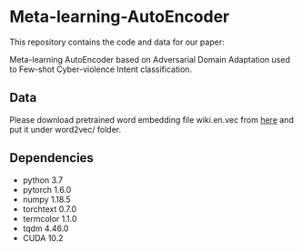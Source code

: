 # Meta-learning-AutoEncoder
This repository contains the code and data for our paper: <br/>

Meta-learning AutoEncoder based on Adversarial Domain Adaptation used to Few-shot Cyber-violence Intent classification. <br/>

## Data

Please download pretrained word embedding file wiki.en.vec from [here](https://dl.fbaipublicfiles.com/fasttext/vectors-wiki/wiki.en.vec) and put it under word2vec/ folder.

## Dependencies
* python 3.7
* pytorch 1.6.0
* numpy 1.18.5
* torchtext 0.7.0
* termcolor 1.1.0
* tqdm 4.46.0
* CUDA 10.2
